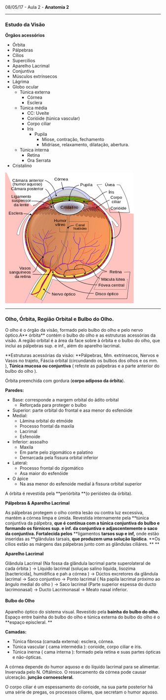 08/05/17 - Aula 2 - **Anatomia 2**

---

### Estudo da Visão

**Órgãos acessórios**

* Órbita
* Pálpebras
* Cílios
* Supercílios
* Aparelho Lacrimal
* Conjuntiva
* Músculos extrínsecos
* Lágrima
* Globo ocular
  * Túnica externa
    * Córnea
    * Esclera
  * Túnica média 
    * CC: Uveíte
    * Corióide \(túnica vascular\)
    * Corpo ciliar
    * Iris
      * Pupila
        * Miose, contração, fechamento
        * Midríase, relaxamento, dilatação, abertura.
  * Túnica interna
    * Retina
    * Ora Serrata
* Cristalino

![](/assets/Schematic_diagram_of_the_human_eye_pt.svg.png)

---

### Olho, Órbita, Região Orbital e Bulbo do Olho.

O olho é o órgão da visão, formado pelo bulbo do olho e pelo nervo óptico.A** órbita** contém o bulbo do olho e as estruturas acessórias da visão. A região orbital é a área da face sobre à órbita e o bulbo do olho, que inclui as pálpebras sup. e inf., além do aparelho lacrimal.

**Estruturas acessórias da visão: **Pálpebras, Mm. extrínsecos, Nervos e Vasos no trajeto, Fáscia orbital \(circundando os bulbos dos olhos e os mm. \), **Túnica mucosa ou conjuntiva** \( refeste as palpebras e a parte anterior do bulbo do olho \).

Órbita preenchida com gordura \(**corpo adiposo da órbita**\).

**Paredes:**

* Base: corresponde a margem orbital do ádito orbital
  * Reforçada para proteger o bulbo
* Superior: parte orbital do frontal e asa menor do esfenóide
* Medial:
  * Lâmina orbital do etmóide
  * Processo frontal da maxila
  * Lacrimal
  * Esfenoide
* Inferior: assoalho
  * Maxila
  * Em parte pelo zigomático e palatino
  * Demarcada pela fissura orbital inferior
* Lateral:
  * Processo frontal do zigomático
  * Asa maior do esfenóide
* O ápice
  * Na asa menor do esfenoide medial à fissura orbital superior

A órbita é revestida pela **periórbita **\(o periósteo da órbita\).

**Pálpebras & Aparelho Lacrimal**

As pálpebras protegem o olho contra lesão ou contra luz excessiva, mantém a córnea limpa e úmida. Revestida internamente pela **túnica conjuntiva da pálpebra, **que é contínua com a **túnica conjuntiva do bulbo** e formando os fórnices sup. e inf. da conjuntiva e adjascentemente o saco da conjuntiva. Fortalecida pelos** **ligamentos **tarsos sup e inf,** onde estão inseridas as **glândulas tarsais, **que produzem uma solução lipídica**. **Os cílios estão as márgens das pálpebras junto com as glândulas ciliáres. ** **

**Aparelho Lacrimal**

Glândula Lacrimal \(Na fossa da glândula lacrimal parte superolateral de cada órbita \) -&gt; Líquido lacrimal \(soluçao salino líquida, lisozima \[bactericida\], humidifica e pah a córnea \) -&gt; Dúctos excretores da glândula lacrimal -&gt; Saco conjuntivo -&gt; Ponto lacrimal \( Na papila lacrimal próximo ao ângulo medial do olho \) -&gt; Saco lacrimal \(Parte superior espessa do ducto lacrimonasal\) -&gt; Ducto Lacrimonasal -&gt; Meato nasal inferior.

#### Bulbo do Olho

Aparelho óptico do sistema visual. Revestido pela **bainha do bulbo do olho**. Espaço entre bainha do bulbo do olho e túnica externa do bulbo do olho é o **espaço episcleral. **

**Camadas:**

* Túnica fibrosa \(camada externa\): esclera, córnea.
* Túnica vascular \( cama intermédia \): corioide, corpo ciliar e íris.
* Túnica inerna \( cama interna \): formado pela retina e suas partes ópticas e não-ópticas. 

A córnea depende do humor aquoso e do líquido lacrimal para se alimentar. Invervada pelo N. Oftálmico. O ressecamento da córnea pode causar ulceração. **junção cornoescleral.**

O corpo ciliar é um espessamento do corioide, na sua parte posterior há uma série de pregas, os processos ciliares, que secretam o humor aquoso.



